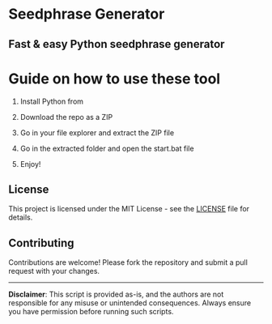 # Seedphrase Generator      
      
## Fast & easy Python seedphrase generator      
            
# Guide on how to use these tool       
          
1. Install Python from        
   
2. Download the repo as a ZIP      
  
3. Go in your file explorer and extract the ZIP file    
        
4. Go in the extracted folder and open the start.bat file     
     
5. Enjoy!       
        
## License          
    
This project is licensed under the MIT License - see the [LICENSE](LICENSE) file for details.            
   
## Contributing    
       
Contributions are welcome! Please fork the repository and submit a pull request with your changes.         
      
---    
     
**Disclaimer**: This script is provided as-is, and the authors are not responsible for any misuse or unintended consequences. Always ensure you have permission before running such scripts.        